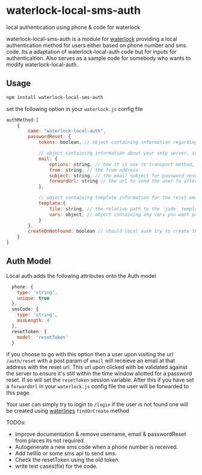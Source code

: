 # waterlock-local-sms-auth
local authentication using phone &amp; code for waterlock

waterlock-local-sms-auth is a module for [waterlock](http://waterlock.ninja/)
providing a local authentication method for users either based on phone number and sms code.
Its a adaptation of waterlock-local-auth code but for inputs for authenticaltion.
Also serves as a sample code for somebody who wants to modify waterlock-local-auth.

## Usage

```bash
npm install waterlock-local-sms-auth
```

set the following option in your `waterlock.js` config file

```js
authMethod:[
	{
		name: "waterlock-local-auth",
		passwordReset: {
			tokens: boolean, // object containing information regarding password resets

			// object containing information about your smtp server, see nodemailer
			mail: {
				options: string, // how it is use te transport method, see nodemailer
				from: string, // the from address
				subject: string, // the email subject for password reset emails
				forwardUrl: string // the url to send the user to after they have clicked the password reset link in their inbox (e.g. a form on your site which POST to `/auth/reset`)
			},

			// object containing template information for the reset emails
			template:{
				file: string, // the relative path to the `jade` template for the reset emails
				vars: object, // object containing any vars you want passed to the template for rendering
			}
		},
		createOnNotFound: boolean // should local auth try to create the user on a failed login attempt, good if you do not want to implement a registration form.
	}
]
```

## Auth Model
Local auth adds the following attributes onto the Auth model

```js
  phone: {
    type: 'string',
    unique: true
  },
  smsCode: {
    type: 'string',
    minLength: 4
  },
  resetToken: {
    model: 'resetToken'
  }
```

if you choose to go with this option then a user upon visiting the url `/auth/reset` with a post param of `email` will receieve an email at that address with the reset url. This url upon clicked with be validated against the server to ensure it's still within the time window allotted for a password reset. If so will set the `resetToken` session variable. After this if you have set a `forwardUrl` in your `waterlock.js` config file the user will be forwarded to this page.

Your user can simply try to login to `/login` if the user is not found one will be created using [waterlines](https://github.com/balderdashy/waterline) `findOrCreate` method

TODOs:
* Improve documentation & remove username, email & passwordReset from places its not required.
* Autogenerate a new sms code when a phone number is received.
* Add twillio or some sms api to send sms.
* Check the resetToken using the old token.
* write test cases(fix) for the code.
